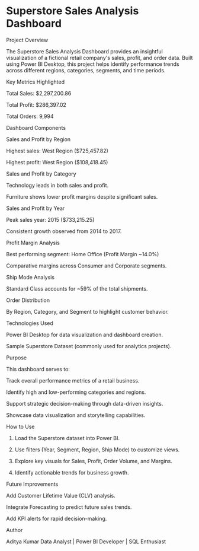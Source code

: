 # Superstore Sales Analysis Dashboard

Project Overview

The Superstore Sales Analysis Dashboard provides an insightful visualization of a fictional retail company's sales, profit, and order data. Built using Power BI Desktop, this project helps identify performance trends across different regions, categories, segments, and time periods.

Key Metrics Highlighted

Total Sales: $2,297,200.86

Total Profit: $286,397.02

Total Orders: 9,994


Dashboard Components

Sales and Profit by Region

Highest sales: West Region ($725,457.82)

Highest profit: West Region ($108,418.45)


Sales and Profit by Category

Technology leads in both sales and profit.

Furniture shows lower profit margins despite significant sales.


Sales and Profit by Year

Peak sales year: 2015 ($733,215.25)

Consistent growth observed from 2014 to 2017.


Profit Margin Analysis

Best performing segment: Home Office (Profit Margin ~14.0%)

Comparative margins across Consumer and Corporate segments.


Ship Mode Analysis

Standard Class accounts for ~59% of the total shipments.


Order Distribution

By Region, Category, and Segment to highlight customer behavior.



Technologies Used

Power BI Desktop for data visualization and dashboard creation.

Sample Superstore Dataset (commonly used for analytics projects).


Purpose

This dashboard serves to:

Track overall performance metrics of a retail business.

Identify high and low-performing categories and regions.

Support strategic decision-making through data-driven insights.

Showcase data visualization and storytelling capabilities.


How to Use

1. Load the Superstore dataset into Power BI.


2. Use filters (Year, Segment, Region, Ship Mode) to customize views.


3. Explore key visuals for Sales, Profit, Order Volume, and Margins.


4. Identify actionable trends for business growth.



Future Improvements

Add Customer Lifetime Value (CLV) analysis.

Integrate Forecasting to predict future sales trends.

Add KPI alerts for rapid decision-making.


Author

Aditya Kumar
Data Analyst | Power BI Developer | SQL Enthusiast